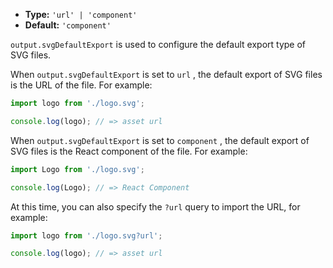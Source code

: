 - **Type:** `'url' | 'component'`
- **Default:** `'component'`

`output.svgDefaultExport` is used to configure the default export type of SVG files.

When `output.svgDefaultExport` is set to `url` , the default export of SVG files is the URL of the file. For example:

```js
import logo from './logo.svg';

console.log(logo); // => asset url
```

When `output.svgDefaultExport` is set to `component` , the default export of SVG files is the React component of the file. For example:

```js
import Logo from './logo.svg';

console.log(Logo); // => React Component
```

At this time, you can also specify the `?url` query to import the URL, for example:

```js
import logo from './logo.svg?url';

console.log(logo); // => asset url
```
